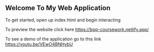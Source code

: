 ## Welcome To My Web Application

To get started, open up index.html and begin interacting

To preview the website click here https://bpp-coursework.netlify.app/

To see a demo of the application go to this link https://youtu.be/VEwO4BNHybU 
